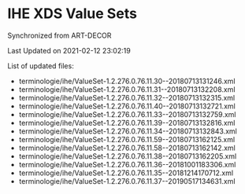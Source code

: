 # IHE XDS Value Sets

Synchronized from ART-DECOR

Last Updated on 2021-02-12 23:02:19

List of updated files:
* terminologie/ihe/ValueSet-1.2.276.0.76.11.30--20180713131246.xml
* terminologie/ihe/ValueSet-1.2.276.0.76.11.31--20180713132208.xml
* terminologie/ihe/ValueSet-1.2.276.0.76.11.32--20180713132315.xml
* terminologie/ihe/ValueSet-1.2.276.0.76.11.40--20180713132721.xml
* terminologie/ihe/ValueSet-1.2.276.0.76.11.33--20180713132759.xml
* terminologie/ihe/ValueSet-1.2.276.0.76.11.39--20180713132816.xml
* terminologie/ihe/ValueSet-1.2.276.0.76.11.34--20180713132843.xml
* terminologie/ihe/ValueSet-1.2.276.0.76.11.59--20180713162125.xml
* terminologie/ihe/ValueSet-1.2.276.0.76.11.58--20180713162142.xml
* terminologie/ihe/ValueSet-1.2.276.0.76.11.38--20180713162205.xml
* terminologie/ihe/ValueSet-1.2.276.0.76.11.36--20181001183306.xml
* terminologie/ihe/ValueSet-1.2.276.0.76.11.35--20181214170712.xml
* terminologie/ihe/ValueSet-1.2.276.0.76.11.37--20190517134631.xml
